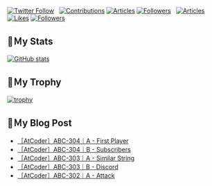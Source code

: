 [![Twitter Follow](https://img.shields.io/twitter/follow/hyperdb?label=twitter&logo=twitter&style=plastic)](https://twitter.com/hyperdb)
&nbsp;
[![Contributions](https://badgen.org/img/qiita/hyperdb/contributions?style=plastic)](https://qiita.com/hyperdb)
[![Articles](https://badgen.org/img/qiita/hyperdb/articles?style=plastic)](https://qiita.com/hyperdb)
[![Followers](https://badgen.org/img/qiita/hyperdb/followers?style=plastic)](https://qiita.com/hyperdb)
&nbsp;
[![Articles](https://badgen.org/img/zenn/hyperdb/articles)](https://zenn.dev/hyperdb)
[![Likes](https://badgen.org/img/zenn/hyperdb/likes?style=plastic)](https://zenn.dev/hyperdb)
[![Followers](https://badgen.org/img/zenn/hyperdb/followers?style=plastic)](https://zenn.dev/hyperdb)

## 🔖Ｍy Stats

[![GitHub stats](https://github-readme-stats-eight-theta.vercel.app/api?username=hyperdb&theme=radical&count_private=true&show_icons=true)](https://github.com/anuraghazra/github-readme-stats)

## 🔖Ｍy Trophy

[![trophy](https://github-profile-trophy.vercel.app/?username=hyperdb&theme=onedark)](https://github.com/ryo-ma/github-profile-trophy)

## 🔖Ｍy Blog Post

<!-- BLOG-POST-LIST:START -->
- [［AtCoder］ABC-304｜A - First Player](https://zenn.dev/hyperdb/articles/b042faf0eb933f)
- [［AtCoder］ABC-304｜B - Subscribers](https://zenn.dev/hyperdb/articles/937d0041cfeffe)
- [［AtCoder］ABC-303｜A - Similar String](https://zenn.dev/hyperdb/articles/b050ac627bfe63)
- [［AtCoder］ABC-303｜B - Discord](https://zenn.dev/hyperdb/articles/03c9e079fbff32)
- [［AtCoder］ABC-302｜A - Attack](https://zenn.dev/hyperdb/articles/bfd92e1cea3b76)
<!-- BLOG-POST-LIST:END -->

